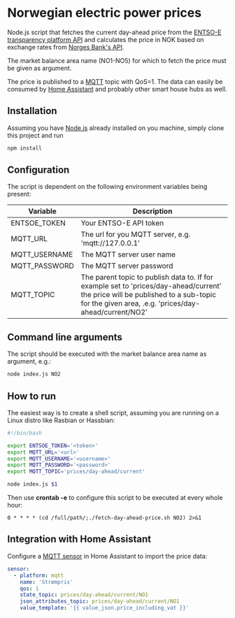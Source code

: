 # Norwegian electric power prices

Node.js script that fetches the current day-ahead price from the [ENTSO-E transparency platform API](https://transparency.entsoe.eu/content/static_content/Static%20content/web%20api/Guide.html)
and calculates the price in NOK based on exchange rates from [Norges Bank's API](https://www.norges-bank.no/en/Statistics/open-data/available-data/).

The market balance area name (NO1-NO5) for which to fetch the price must be given as argument.

The price is published to a [MQTT](https://mqtt.org) topic with QoS=1. The data can easily be consumed by [Home Assistant](https://www.home-assistant.io/) and probably other smart house hubs as well.

## Installation

Assuming you have [Node.js](https://nodejs.org/en/) already installed on you machine, simply clone this
project and run

```sh
npm install
```

## Configuration

The script is dependent on the following environment variables being present:

|Variable|Description|
|---|---|
|ENTSOE_TOKEN|Your ENTSO-E API token|
|MQTT_URL|The url for you MQTT server, e.g. 'mqtt://127.0.0.1'|
|MQTT_USERNAME|The MQTT server user name|
|MQTT_PASSWORD|The MQTT server password|
|MQTT_TOPIC|The parent topic to publish data to. If for example set to 'prices/day-ahead/current' the price will be published to a sub-topic for the given area, .e.g. 'prices/day-ahead/current/NO2'|

## Command line arguments

The script should be executed with the market balance area name as argument, e.g.:

```sh
node index.js NO2
```

## How to run

The easiest way is to create a shell script, assuming you are running on a Linux distro like Rasbian or Hassbian:

```sh
#!/bin/bash

export ENTSOE_TOKEN='<token>'
export MQTT_URL='<url>'
export MQTT_USERNAME='<username>'
export MQTT_PASSWORD='<password>'
export MQTT_TOPIC='prices/day-ahead/current'

node index.js $1
```

Then use **crontab -e** to configure this script to be executed at every whole hour:

```
0 * * * * (cd /full/path/;./fetch-day-ahead-price.sh NO2) 2>&1
```

## Integration with Home Assistant

Configure a [MQTT sensor](https://www.home-assistant.io/components/sensor.mqtt/) in 
Home Assistant to import the price data:

```yaml
sensor:
  - platform: mqtt
    name: 'Strømpris'
    qos: 1
    state_topic: prices/day-ahead/current/NO1
    json_attributes_topic: prices/day-ahead/current/NO1
    value_template: '{{ value_json.price_including_vat }}'
```
